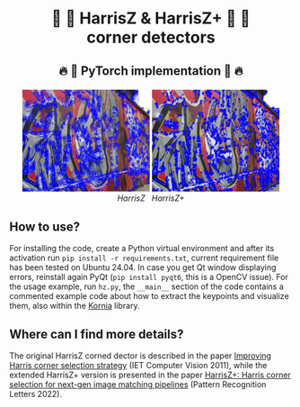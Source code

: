 <h1 align="center"> 🎯 📏 HarrisZ & HarrisZ+ ️📐 🎯  <br>  corner detectors <br> </h1>

<p align="center">
  <h2 align="center"><p>
    🔥 🐍 PyTorch implementation </a> 🐍 🔥
  </p></h2>
<div align="center"></div>

<p align="center">
    <img src="https://github.com/fb82/HarrisZ/blob/main/images/harrisz.jpg" alt="example" width=45%>
    <img src="https://github.com/fb82/HarrisZ/blob/main/images/harrisz_plus.jpg" alt="example" width=45%>
  <br>
    <em>HarrisZ &nbsp HarrisZ+</em>
</p>

## How to use?
For installing the code, create a Python virtual environment and after its activation run `pip install -r requirements.txt`, current requirement file has been tested on Ubuntu 24.04. In case you get Qt window displaying errors, reinstall again PyQt (`pip install pyqt6`, this is a OpenCV issue). For the usage example, run `hz.py`, the `__main__` section of the code contains a commented example code about how to extract the keypoints and visualize them, also within the [Kornia](https://github.com/kornia/kornia) library.

## Where can I find more details?
The original HarrisZ corned dector is described in the paper [Improving Harris corner selection strategy](https://www.researchgate.net/profile/Fabio-Bellavia/publication/224224925_Improving_Harris_corner_selection_strategy/links/0fcfd5148958305dfd000000/Improving-Harris-corner-selection-strategy.pdf) (IET Computer Vision 2011), while the extended HarrisZ+ version is presented in the paper [HarrisZ+: Harris corner selection for next-gen image matching pipelines](https://arxiv.org/pdf/2109.12925) (Pattern Recognition Letters 2022).
